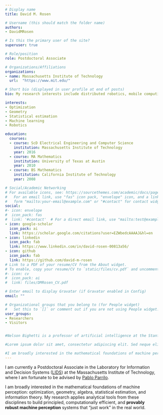```yaml
---
# Display name
title: David M. Rosen

# Username (this should match the folder name)
authors:
- DavidMRosen

# Is this the primary user of the site?
superuser: true

# Role/position
role: Postdoctoral Associate

# Organizations/Affiliations
organizations:
- name: Massachusetts Institute of Technology
  url:  "https://www.mit.edu/"

# Short bio (displayed in user profile at end of posts)
bio: My research interests include distributed robotics, mobile computing and programmable matter.

interests:
- Optimization
- Geometry
- Statistical estimation
- Machine learning 
- Robotics

education:
  courses:
  - course: ScD Electrical Engineering and Computer Science
    institution: Massachusetts Institute of Technology
    year: 2016
  - course: MA Mathematics
    institution: University of Texas at Austin
    year: 2010
  - course: BS Mathematics 
    institution: California Institute of Technology
    year: 2008

# Social/Academic Networking
# For available icons, see: https://sourcethemes.com/academic/docs/page-builder/#icons
#   For an email link, use "fas" icon pack, "envelope" icon, and a link in the
#   form "mailto:your-email@example.com" or "#contact" for contact widget.
social:
#- icon: envelope
#  icon_pack: fas
#  link: '#contact'  # For a direct email link, use "mailto:test@example.org".
- icon: google-scholar
  icon_pack: ai
  link: https://scholar.google.com/citations?user=EZWbedcAAAAJ&hl=en
- icon: linkedin
  icon_pack: fab
  link: https://www.linkedin.com/in/david-rosen-00813a56/
- icon: github
  icon_pack: fab
  link: https://github.com/david-m-rosen
# Link to a PDF of your resume/CV from the About widget.
# To enable, copy your resume/CV to `static/files/cv.pdf` and uncomment the lines below.
#- icon: cv
#  icon_pack: ai
#  link: files/DMRosen_CV.pdf

# Enter email to display Gravatar (if Gravatar enabled in Config)
email: ""

# Organizational groups that you belong to (for People widget)
#   Set this to `[]` or comment out if you are not using People widget.
user_groups:
- Researchers
- Visitors


#Nelson Bighetti is a professor of artificial intelligence at the Stanford AI Lab. His research interests include distributed robotics, mobile computing and programmable matter. He leads the Robotic Neurobiology group, which develops self-reconfiguring robots, systems of self-organizing robots, and mobile sensor networks.

#Lorem ipsum dolor sit amet, consectetur adipiscing elit. Sed neque elit, tristique placerat feugiat ac, facilisis vitae arcu. Proin eget egestas augue. Praesent ut sem nec arcu pellentesque aliquet. Duis dapibus diam vel metus tempus vulputate.

#I am broadly interested in the mathematical foundations of machine perception: optimization, geometry, statistical estimation, and machine learning.   
---
```


I am currently a Postdoctoral Associate in the Laboratory for Information and Decision Systems (<a href="https://lids.mit.edu/">LIDS</a>) at the Massachusetts Institute of Technology, where I am fortunate to be advised by [Pablo Parrilo](https://www.mit.edu/~parrilo/).  

I am broadly interested in the mathematical foundations of machine perception: optimization, geometry, algebra, statistical estimation, and information theory. My research applies analytical tools from these disciplines to build principled, computationally efficient, and **provably robust machine perception** systems that “just work” in the real world.




